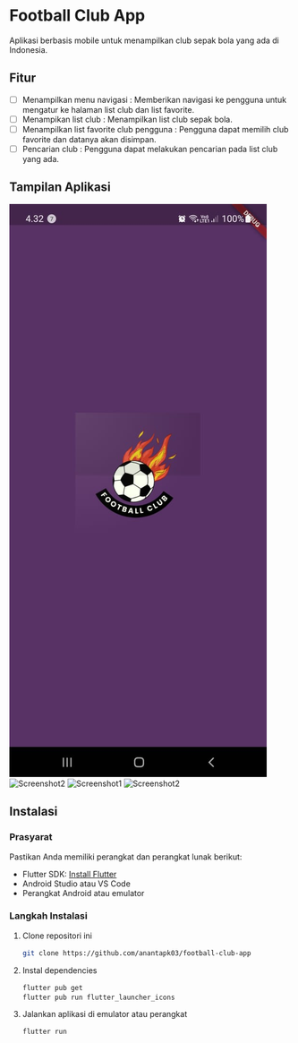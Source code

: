 # Football Club App 

Aplikasi berbasis mobile untuk menampilkan club sepak bola yang ada di Indonesia. 

## Fitur

- [ ] Menampilkan menu navigasi : Memberikan navigasi ke pengguna untuk mengatur ke halaman list club dan list favorite. 
- [ ] Menampikan list club : Menampilkan list club sepak bola. 
- [ ] Menampilkan list favorite club pengguna : Pengguna dapat memilih club favorite dan datanya akan disimpan.
- [ ] Pencarian club : Pengguna dapat melakukan pencarian pada list club yang ada.

## Tampilan Aplikasi 

![Screenshot1](assets/preview/splash-screen.jpeg)
![Screenshot2](path/to/screenshot2.png)
![Screenshot1](path/to/screenshot1.png)
![Screenshot2](path/to/screenshot2.png)

## Instalasi
### Prasyarat

Pastikan Anda memiliki perangkat dan perangkat lunak berikut:
- Flutter SDK: [Install Flutter](https://flutter.dev/docs/get-started/install)
- Android Studio atau VS Code
- Perangkat Android atau emulator

### Langkah Instalasi

1. Clone repositori ini
   ```sh
   git clone https://github.com/anantapk03/football-club-app
   
2. Instal dependencies
   ```sh
   flutter pub get
   flutter pub run flutter_launcher_icons
   
3. Jalankan aplikasi di emulator atau perangkat
   ```sh
   flutter run
